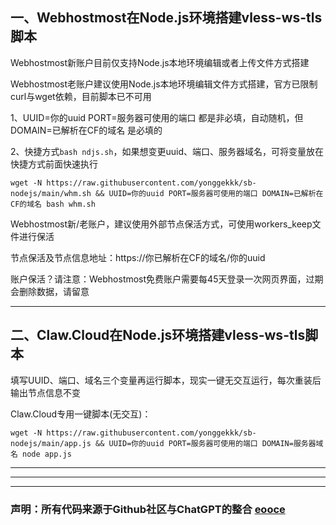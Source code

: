 ## 一、Webhostmost在Node.js环境搭建vless-ws-tls脚本

Webhostmost新账户目前仅支持Node.js本地环境编辑或者上传文件方式搭建

Webhostmost老账户建议使用Node.js本地环境编辑文件方式搭建，官方已限制curl与wget依赖，目前脚本已不可用

1、UUID=你的uuid PORT=服务器可使用的端口 都是非必填，自动随机，但DOMAIN=已解析在CF的域名 是必填的

2、快捷方式```bash ndjs.sh```，如果想变更uuid、端口、服务器域名，可将变量放在快捷方式前面快速执行

```
wget -N https://raw.githubusercontent.com/yonggekkk/sb-nodejs/main/whm.sh && UUID=你的uuid PORT=服务器可使用的端口 DOMAIN=已解析在CF的域名 bash whm.sh
```

Webhostmost新/老账户，建议使用外部节点保活方式，可使用workers_keep文件进行保活

节点保活及节点信息地址：https://你已解析在CF的域名/你的uuid

账户保活？请注意：Webhostmost免费账户需要每45天登录一次网页界面，过期会删除数据，请留意

-----------------------------------------------------

## 二、Claw.Cloud在Node.js环境搭建vless-ws-tls脚本

填写UUID、端口、域名三个变量再运行脚本，现实一键无交互运行，每次重装后输出节点信息不变

Claw.Cloud专用一键脚本(无交互)：

```
wget -N https://raw.githubusercontent.com/yonggekkk/sb-nodejs/main/app.js && UUID=你的uuid PORT=服务器可使用的端口 DOMAIN=服务器域名 node app.js
```
----------------------------------------------------------
-----------------------------------------------------
-----------------------------------------------------


### 声明：所有代码来源于Github社区与ChatGPT的整合 [eooce](https://github.com/eooce/node-ws)
